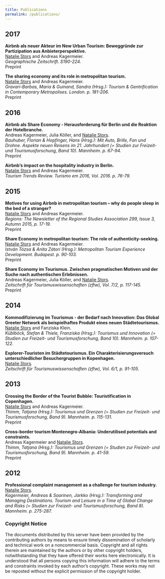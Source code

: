 ```yaml
---
title: Publications
permalink: /publications/
---
```


## 2017

**Airbnb als neuer Akteur im New Urban Tourism: Beweggründe zur Partizipation aus Anbieterperspektive.**<br/>
<u>Natalie Stors</u> and Andreas Kagermeier.<br/>
*Geographische Zeitschrift. S190-224.*<br/>
<a href="http://wordpress.kagermeier.de/wp-content/uploads/2017/06/Stors-Kagermeier_Airbnb_GZ-2017-Manuskript.pdf" target="_blank" style="color: inherit; text-decoration: none;"><i class="far fa-file-pdf" aria-hidden="true"></i> Preprint</a>

**The sharing economy and its role in metropolitan tourism.**<br/>
<u>Natalie Stors</u> and Andreas Kagermeier.<br/>
*Gravari-Barbas, Maria & Guinand, Sandra (Hrsg.): Tourism & Gentrification in Contemporary Metropolises. London. p. 181-206.*<br/>
<a href="http://www.kagermeier.de/mediapool/15/157354/data/Publikationen_ab_2016/Chapter_7_Stors-Kagermeier-Tourism-Gentrification_Manuscript.pdf" target="_blank" style="color: inherit; text-decoration: none;"><i class="far fa-file-pdf" aria-hidden="true"></i> Preprint</a>

## 2016

**Airbnb als Share Economy - Herausforderung für Berlin und die Reaktion der Hotelbranche.**<br/>
Andreas Kagermeier, Julia Köller, and <u>Natalie Stors</u>.<br/>
*Bauhuber, Florian & Hopfinger, Hans (Hrsg.): Mit Auto, Brille, Fon und Drohne. Aspekte neuen Reisens im 21. Jahrhundert (= Studien zur Freizeit- und Tourismusforschung, Band 10). Mannheim. p. 67-94.*<br/>
<a href="http://www.kagermeier.de/mediapool/15/157354/data/Publikationen_ab_2016/SFT_11_Kagermeier-Koeller-Stros_Airbnb-Berlin-Hotellerie_Korrekturabzug.pdf" target="_blank" style="color: inherit; text-decoration: none;"><i class="far fa-file-pdf" aria-hidden="true"></i> Preprint</a>

**Airbnb’s impact on the hospitality industry in Berlin.**<br/>
<u>Natalie Stors</u> and Andreas Kagermeier.<br/>
*Tourism Trends Review. Turismo em 2016, Vol. 2016. p. 76-79.*<br/>

## 2015

**Motives for using Airbnb in metropolitan tourism – why do people sleep in the bed of a stranger?**<br/>
<u>Natalie Stors</u> and Andreas Kagermeier.<br/>
*Regions: The Newsletter of the Regional Studies Association 299, Issue 3, Autumn 2015, p. 17-19.*<br/>
<a href="http://www.kagermeier.de/mediapool/15/157354/data/Publikationen_ab_2006/Stors-Kagermeier_Share-Economy_Regions_Manuscript_final_30-05-2015.pdf" target="_blank" style="color: inherit; text-decoration: none;"><i class="far fa-file-pdf" aria-hidden="true"></i> Preprint</a>

**Share Economy in metropolitan tourism: The role of authenticity-seeking.**<br/>
<u>Natalie Stors</u> and Andreas Kagermeier.<br/>
*István Tózsa & Anita Zátori (Hrsg.): Metropolitan Tourism Experience Development. Budapest. p. 90-103.*<br/>
<a href="http://www.kagermeier.de/mediapool/15/157354/data/Publikationen_ab_2006/RSA-Stors-Kagermeier_Sharing-Economy_metropolitantour_2015.pdf" target="_blank" style="color: inherit; text-decoration: none;"><i class="far fa-file-pdf" aria-hidden="true"></i> Preprint</a>

**Share Economy im Tourismus. Zwischen pragmatischen Motiven und der Suche nach authentischen Erlebnissen.**<br/>
Andreas Kagermeier, Julia Köller, and <u>Natalie Stors</u>.<br/>
*Zeitschrift für Tourismuswissenschaften (zftw), Vol. 7/2, p. 117-145.*<br/>
<a href="http://www.kagermeier.de/mediapool/15/157354/data/Publikationen_ab_2006/ZfTW_1_2015_Kagermeier-Koeller-Stors_Share-Economy_Korrekturfahne.pdf" target="_blank" style="color: inherit; text-decoration: none;"><i class="far fa-file-pdf" aria-hidden="true"></i> Preprint</a>

## 2014

**Kommodifizierung im Tourismus - der Bedarf nach Innovation: Das Global Greeter Network als beispielhaftes Produkt eines neuen Städtetourismus.**<br/>
<u>Natalie Stors</u> and Fanziska Klein.<br/>
*Küblböck, Stefan & Thiele, Franziska (Hrsg.): Tourismus und Innovation (= Studien zur Freizeit- und Tourismusforschung, Band 10). Mannheim. p. 107-122.*<br/>

**Explorer-Touristen im Städtetourismus. Ein Charakterisierungsversuch unterschiedlicher Besuchergruppen in Kopenhagen.**<br/>
<u>Natalie Stors</u>.<br/>
*Zeitschrift für Tourismuswissenschaften (zftw), Vol. 6/1, p. 91-105.*<br/>

## 2013

**Crossing the Border of the Tourist Bubble: Touristification in Copenhagen.**<br/>
<u>Natalie Stors</u> and Andreas Kagermeier.<br/>
*Thimm, Tatjana (Hrsg.): Tourismus und Grenzen (= Studien zur Freizeit- und Tourismusforschung, Band 9). Mannheim. p. 115-131.*<br/>
<a href="http://www.kagermeier.de/mediapool/15/157354/data/Publikationen_ab_2006/Stors_Kagermeier_Copenhagen_Touristification_2013_115_132.pdf" target="_blank" style="color: inherit; text-decoration: none;"><i class="far fa-file-pdf" aria-hidden="true"></i> Preprint</a>

**Cross-border tourism Montenegro-Albania: Underutilised potentials and constraints.**<br/>
Andreas Kagermeier and <u>Natalie Stors</u>.<br/>
*Thimm, Tatjana (Hrsg.): Tourismus und Grenzen (= Studien zur Freizeit- und Tourismusforschung, Band 9). Mannheim. p. 41-59.*<br/>
<a href="http://www.kagermeier.de/mediapool/15/157354/data/Publikationen_ab_2006/Kagermeier_Stors_Cross-Border_Tourism_Montenegro-Albania_SFT_09_2013_014-060.pdf" target="_blank" style="color: inherit; text-decoration: none;"><i class="far fa-file-pdf" aria-hidden="true"></i> Preprint</a>

## 2012

**Professional complaint management as a challenge for tourism industry.**<br/>
<u>Natalie Stors</u>.<br/>
*Kagermeier, Andreas & Saarinen, Jarkko (Hrsg.): Transforming and Managing Destinations. Tourism and Leisure in a Time of Global Change and Risks (= Studien zur Freizeit- und Tourismusforschung, Band 8). Mannheim. p. 275-287.*<br/>

### Copyright Notice

The documents distributed by this server have been provided by the contributing authors by means to ensure timely dissemination of scholarly and technical work on a noncommercial basis. Copyright and all rights therein are maintained by the authors or by other copyright holders, notwithstanding that they have offered their works here electronically. It is understood that all persons copying this information will adhere to the terms and constraints invoked by each author’s copyright. These works may not be reposted without the explicit permission of the copyright holder.
